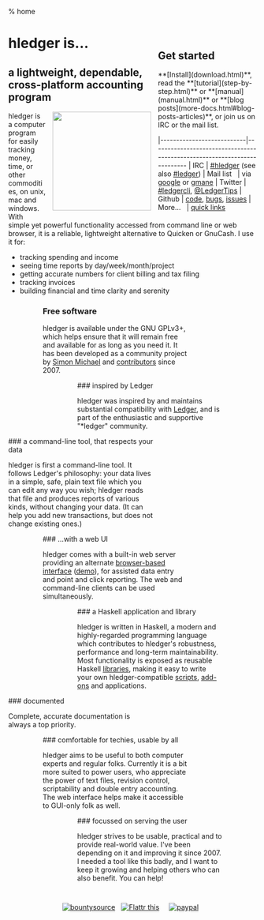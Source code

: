 % home

<div class="row">
<div class="col-md-9">

<div class="panel panel-primary" style="float:right; max-width:200px; margin-left:1em;">
<div class="panel-heading">
<h2 class="panel-title">Get started</h2>
</div>
<div class="panel-body">
**[Install](download.html)**,
read the **[tutorial](step-by-step.html)**
or **[manual](manual.html)**
or **[blog posts](more-docs.html#blog-posts-articles)**,
or join us on IRC or the mail list.

<style>
tr {
    /*vertical-align:top;*/
    border-top:thin solid #bbb;
}
</style>
|---------------------------|-------------------------------------------------------------------------
| IRC                       | [#hledger](http://irc.hledger.org) (see also [#ledger](http://webchat.freenode.net?channels=ledger&randomnick=1))
| Mail list&nbsp;&nbsp;     | via [google](http://list.hledger.org) or [gmane](http://news.gmane.org/gmane.comp.finance.ledger.hledger)
| Twitter                   | [#ledgercli](https://twitter.com/search?q=%23ledgercli&src=typd&f=realtime), <a href="https://twitter.com/ledgertips">@LedgerTips</a>
| Github                    | [code](http://github.com/simonmichael/hledger), [bugs](http://bugs.hledger.org), [issues](http://issues.hledger.org)
| More...&nbsp;&nbsp;       | [quick links](http://hledger.org/developer-guide.html#quick-links)

<!-- | web UI demo             | [demo.hledger.org](http://demo.hledger.org) | -->
<!-- [web ui demo](http://demo.hledger.org/register?q=inacct%3Aassets%3Abank%3Achecking+sym%3A\%24) -->

</div>
</div>

<style>
.indent0 { margin:0 15em 0  0em; }
.indent1 { margin:0 10em 0  5em; }
.indent2 { margin:0  5em 0 10em; }
</style>

# hledger is...

## a lightweight, dependable, cross-platform accounting program

<img src="/images/coins2-248.png" width="" height="200" style="float:right; margin:0 0 1em 1em;" />
hledger is a computer program for easily tracking money, time, or
other commodities, on unix, mac and windows. With simple yet powerful
functionality accessed from command line or web browser, it is a
reliable, lightweight alternative to Quicken or GnuCash. I
use it for:

- tracking spending and income
- seeing time reports by day/week/month/project
- getting accurate numbers for client billing and tax filing
- tracking invoices
- building financial and time clarity and serenity

<div class="indent1">

### Free&nbsp;software

hledger is available under the GNU GPLv3+, which helps ensure that it
will remain free and available for as long as you need it.  It has
been developed as a community project by
[Simon Michael](http://joyful.com) and
[contributors](contributors.html) since 2007.
</div>

<div class="indent2">
### inspired by Ledger

hledger was inspired by and maintains substantial compatibility with [Ledger](faq.html#hledger-and-ledger),
and is part of the enthusiastic and supportive "*ledger" community.
</div>

<div class="indent0">
### a command-line tool, that respects your data

hledger is first a command-line tool. It follows Ledger's philosophy:
your data lives in a simple, safe, plain text file which you can edit
any way you wish; hledger reads that file and produces reports of
various kinds, without changing your data. (It can help you add new
transactions, but does not change existing ones.)
</div>

<div class="indent1">
### ...with a web UI

hledger comes with a built-in web server providing an alternate
[browser-based interface](manual.html#web)
([demo](http://demo.hledger.org)), for assisted data entry and point
and click reporting. The web and command-line clients can be used
simultaneously.  </div>

<div class="indent2">
### a Haskell application and library

hledger is written in Haskell, a modern and highly-regarded
programming language which contributes to hledger's robustness,
performance and long-term maintainability.  Most functionality is
exposed as reusable Haskell
[libraries](http://hackage.haskell.org/package/hledger-lib), making it
easy to write your own hledger-compatible
[scripts](more-docs.html#scripting-examples), [add-ons](manual.html#add-ons) and
applications.
</div>

<div class="indent0">
### documented

Complete, accurate documentation is always a top priority.
</div>

<div class="indent1">
### comfortable for techies, usable by all

hledger aims to be useful to both computer experts and regular folks.
Currently it is a bit more suited to power users, who appreciate the
power of text files, revision control, scriptability and double entry
accounting. The web interface helps make it accessible to GUI-only
folk as well.
</div>

<div class="indent2">
### focussed on serving the user

hledger strives to be usable, practical and to provide real-world value.
I've been depending on it and improving it since 2007.
I needed a tool like this badly, and I want to keep it growing and helping others who can also benefit.
You can help!
</div>


<div style="margin-top:3em; text-align:center; ">
<!-- Has hledger saved you or your employer money, time or peace of mind ? -->
<!-- Donations: -->
<a href="https://www.bountysource.com/trackers/536505-simonmichael-hledger"><img border=0 src="https://www.bountysource.com/badge/tracker?tracker_id=536505" alt="bountysource"></a> &nbsp;
<a href="https://flattr.com/submit/auto?user_id=simonmichael&url=http%3A%2F%2Fhledger.org" target="_blank"><img src="//api.flattr.com/button/flattr-badge-large.png" alt="Flattr this" title="Flattr this" border="0"></a> &nbsp;
<div style="display:inline; position:relative; top:6px;"><script data-gratipay-username="simonmichael" data-gratipay-widget="button" src="//grtp.co/v1.js"></script></div> &nbsp;
<a href="https://www.paypal.com/cgi-bin/webscr?cmd=_s-xclick&hosted_button_id=5J33NLXYXCYAY"><img border=0 src="https://www.paypal.com/en_US/i/btn/x-click-but04.gif" alt="paypal"></a> &nbsp;
<!-- Also testimonials, examples, blogging, packaging, and patches. -->
</div>

</div>
<div class="col-md-3">

<a class="twitter-timeline" width="" height="600px" data-dnt="true" href="https://twitter.com/hashtag/ledgercli" data-widget-id="539507319734677504"></a>
<script>!function(d,s,id){var js,fjs=d.getElementsByTagName(s)[0],p=/^http:/.test(d.location)?'http':'https';if(!d.getElementById(id)){js=d.createElement(s);js.id=id;js.src=p+"://platform.twitter.com/widgets.js";fjs.parentNode.insertBefore(js,fjs);}}(document,"script","twitter-wjs");</script>

</div>
</div>
